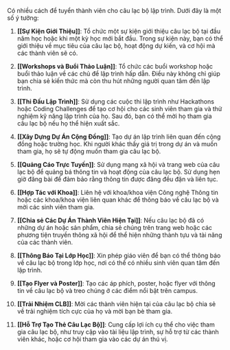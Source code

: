 Có nhiều cách để tuyển thành viên cho câu lạc bộ lập trình. Dưới đây là một số ý tưởng:

1. **[[Sự Kiện Giới Thiệu]]**: Tổ chức một sự kiện giới thiệu câu lạc bộ tại đầu năm học hoặc khi một kỳ học mới bắt đầu. Trong sự kiện này, bạn có thể giới thiệu về mục tiêu của câu lạc bộ, hoạt động dự kiến, và cơ hội mà các thành viên sẽ có.

2. **[[Workshops và Buổi Thảo Luận]]**: Tổ chức các buổi workshop hoặc buổi thảo luận về các chủ đề lập trình hấp dẫn. Điều này không chỉ giúp bạn chia sẻ kiến thức mà còn thu hút những người quan tâm đến lập trình.

3. **[[Thi Đấu Lập Trình]]**: Sử dụng các cuộc thi lập trình như Hackathons hoặc Coding Challenges để tạo cơ hội cho các sinh viên tham gia và thử nghiệm kỹ năng lập trình của họ. Sau đó, bạn có thể mời họ tham gia câu lạc bộ nếu họ thể hiện xuất sắc.

4. **[[Xây Dựng Dự Án Cộng Đồng]]**: Tạo dự án lập trình liên quan đến cộng đồng hoặc trường học. Khi người khác thấy giá trị trong dự án và muốn tham gia, họ sẽ tự động muốn tham gia câu lạc bộ.

5. **[[Quảng Cáo Trực Tuyến]]**: Sử dụng mạng xã hội và trang web của câu lạc bộ để quảng bá thông tin và hoạt động của câu lạc bộ. Sử dụng hẹn giờ đăng bài để đảm bảo rằng thông tin được đăng đều đặn và liên tục.

6. **[[Hợp Tác với Khoa]]**: Liên hệ với khoa/khoa viện Công nghệ Thông tin hoặc các khoa/khoa viện liên quan khác để thông báo về câu lạc bộ và mời các sinh viên tham gia.

7. **[[Chia sẻ Các Dự Án Thành Viên Hiện Tại]]**: Nếu câu lạc bộ đã có những dự án hoặc sản phẩm, chia sẻ chúng trên trang web hoặc các phương tiện truyền thông xã hội để thể hiện những thành tựu và tài năng của các thành viên.

8. **[[Thông Báo Tại Lớp Học]]**: Xin phép giáo viên để bạn có thể thông báo về câu lạc bộ trong lớp học, nơi có thể có nhiều sinh viên quan tâm đến lập trình.

9. **[[Tạo Flyer và Poster]]**: Tạo các áp phích, poster, hoặc flyer với thông tin về câu lạc bộ và treo chúng ở các điểm nổi bật trên campus.

10. **[[Trải Nhiệm CLB]]**: Mời các thành viên hiện tại của câu lạc bộ chia sẻ về trải nghiệm tích cực của họ và mời bạn bè tham gia.

11. **[[Hỗ Trợ Tạo Thẻ Câu Lạc Bộ]]**: Cung cấp lợi ích cụ thể cho việc tham gia câu lạc bộ, như truy cập vào tài liệu lập trình, sự hỗ trợ từ các thành viên khác, hoặc cơ hội tham gia vào các dự án thú vị.
